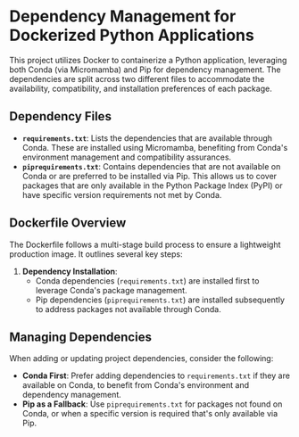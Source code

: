 # Dependency Management for Dockerized Python Applications

This project utilizes Docker to containerize a Python application, leveraging both Conda (via Micromamba) and Pip for dependency management. The dependencies are split across two different files to accommodate the availability, compatibility, and installation preferences of each package.

## Dependency Files

- **`requirements.txt`**: Lists the dependencies that are available through Conda. These are installed using Micromamba, benefiting from Conda's environment management and compatibility assurances.
- **`piprequirements.txt`**: Contains dependencies that are not available on Conda or are preferred to be installed via Pip. This allows us to cover packages that are only available in the Python Package Index (PyPI) or have specific version requirements not met by Conda.

## Dockerfile Overview

The Dockerfile follows a multi-stage build process to ensure a lightweight production image. It outlines several key steps:

1. **Dependency Installation**:
   - Conda dependencies (`requirements.txt`) are installed first to leverage Conda's package management.
   - Pip dependencies (`piprequirements.txt`) are installed subsequently to address packages not available through Conda.

## Managing Dependencies

When adding or updating project dependencies, consider the following:

- **Conda First**: Prefer adding dependencies to `requirements.txt` if they are available on Conda, to benefit from Conda's environment and dependency management.
- **Pip as a Fallback**: Use `piprequirements.txt` for packages not found on Conda, or when a specific version is required that's only available via Pip.
